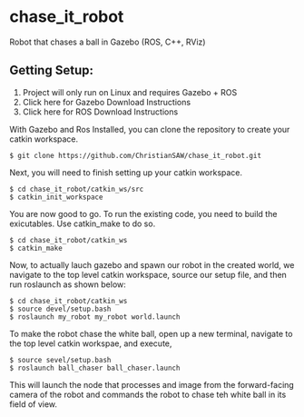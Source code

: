 # chase_it_robot
Robot that chases a ball in Gazebo (ROS, C++, RViz)

## Getting Setup: 
1. Project will only run on Linux and requires Gazebo + ROS 
2. Click here for Gazebo Download Instructions
3. Click here for ROS Download Instructions

With Gazebo and Ros Installed, you can clone the repository to create your catkin workspace. 

```
$ git clone https://github.com/ChristianSAW/chase_it_robot.git
```

Next, you will need to finish setting up your catkin workspace.

```
$ cd chase_it_robot/catkin_ws/src
$ catkin_init_workspace
```

You are now good to go. To run the existing code, you need to build the exicutables. Use catkin_make to do so.

```
$ cd chase_it_robot/catkin_ws
$ catkin_make
```

Now, to actually lauch gazebo and spawn our robot in the created world, we navigate to the top level catkin workspace, source our setup file, and then run roslaunch as shown below:

``` 
$ cd chase_it_robot/catkin_ws
$ source devel/setup.bash
$ roslaunch my_robot my_robot world.launch
```

To make the robot chase the white ball, open up a new terminal, navigate to the top level catkin workspae, and execute, 

```
$ source sevel/setup.bash
$ roslaunch ball_chaser ball_chaser.launch
```

This will launch the node that processes and image from the forward-facing camera of the robot and commands the robot to chase teh white ball in its field of view.